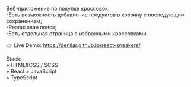 Веб-приложение по покупке кроссовок.  
-Есть возможность добавление продуктов в корзину с последующим сохранением;  
-Реализован поиск;  
-Есть отдельная страница с избранными кроссовками.

👉 Live Demo: https://denllar.github.io/react-sneakers/

Stack:  
» HTML&CSS / SCSS  
» React
» JavaScript  
» TypeScript
